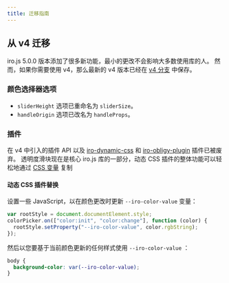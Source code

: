 ```yaml
---
title: 迁移指南
---
```


## 从 v4 迁移

iro.js 5.0.0 版本添加了很多新功能，最小的更改不会影响大多数使用库的人。 然而，如果你需要使用 v4，那么最新的 v4 版本已经在 [v4 分支](https://github.com/rowlandshepard/iro.js/tree/v4) 中保存。

### 颜色选择器选项

- `sliderHeight` 选项已重命名为 `sliderSize`。
- `handleOrigin` 选项已改名为 `handleProps`。

### 插件

在 v4 中引入的插件 API 以及 [iro-dynamic-css](https://github.com/irojs/iro-dynamic-css) 和 [iro-obligy-plugin](https://github.com/irojs/iro-transparency-plugin) 插件已被废弃。 透明度滑块现在是核心 iro.js 库的一部分，动态 CSS 插件的整体功能可以轻松地通过 [CSS 变量](https://developer.mozilla.org/en-US/docs/Web/CSS/Using_CSS_custom_properties) 复制

#### 动态 CSS 插件替换

设置一些 JavaScript，以在颜色更改时更新 `--iro-color-value` 变量：

```js
var rootStyle = document.documentElement.style;
colorPicker.on(["color:init", "color:change"], function (color) {
  rootStyle.setProperty("--iro-color-value", color.rgbString);
});
```

然后以您要基于当前颜色更新的任何样式使用 `--iro-color-value` ：

```css
body {
  background-color: var(--iro-color-value);
}
```
